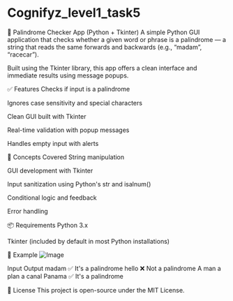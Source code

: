 # Cognifyz_level1_task5

🔁 Palindrome Checker App (Python + Tkinter)
A simple Python GUI application that checks whether a given word or phrase is a palindrome — a string that reads the same forwards and backwards (e.g., “madam”, “racecar”).

Built using the Tkinter library, this app offers a clean interface and immediate results using message popups.

✅ Features
Checks if input is a palindrome

Ignores case sensitivity and special characters

Clean GUI built with Tkinter

Real-time validation with popup messages

Handles empty input with alerts

🧠 Concepts Covered
String manipulation

GUI development with Tkinter

Input sanitization using Python's str and isalnum()

Conditional logic and feedback

Error handling

📦 Requirements
Python 3.x

Tkinter (included by default in most Python installations)

📸 Example
![Image](https://github.com/user-attachments/assets/cfe425fe-c3b2-4b59-b7e9-0e9af695a9dc)

Input	Output
madam	✅ It's a palindrome
hello	❌ Not a palindrome
A man a plan a canal Panama	✅ It's a palindrome

📄 License
This project is open-source under the MIT License.

